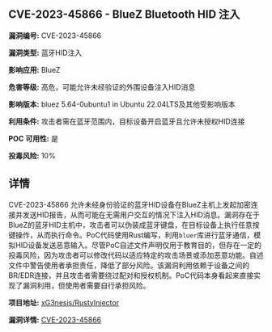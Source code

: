 ## CVE-2023-45866 - BlueZ Bluetooth HID 注入

**漏洞编号:** CVE-2023-45866

**漏洞类型:** 蓝牙HID注入

**影响应用:** BlueZ

**危害等级:** 高危，可能允许未经验证的外围设备注入HID消息

**影响版本:** bluez 5.64-0ubuntu1 in Ubuntu 22.04LTS及其他受影响版本

**利用条件:** 攻击者需在蓝牙范围内，目标设备开启蓝牙且允许未授权HID连接

**POC 可用性:** 是

**投毒风险:** 10%

## 详情

CVE-2023-45866 允许未经身份验证的蓝牙HID设备在BlueZ主机上发起加密连接并发送HID报告，从而可能在无需用户交互的情况下注入HID消息。漏洞存在于BlueZ的蓝牙HID主机中，攻击者可以伪装成蓝牙键盘，在目标设备上执行任意按键操作，从而执行命令。PoC代码使用Rust编写，利用`bluer`库进行蓝牙通信，模拟HID设备发送恶意输入。尽管PoC自述文件声明仅用于教育目的，但存在一定的投毒风险，因为攻击者可以修改代码以适应特定的攻击场景或添加恶意功能。自述文件中警告使用者承担责任，降低了部分风险。该漏洞利用依赖于设备之间的BR/EDR连接，并且攻击者需要绕过配对和授权机制。PoC代码本身看起来直接实现了漏洞利用，但使用者需要自行承担风险。

**项目地址:** [xG3nesis/RustyInjector](https://github.com/xG3nesis/RustyInjector)

**漏洞详情:** [CVE-2023-45866](https://nvd.nist.gov/vuln/detail/CVE-2023-45866)